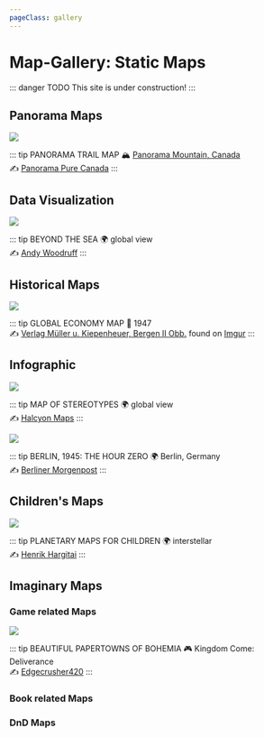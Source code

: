 ```yaml
---
pageClass: gallery
---
```

# Map-Gallery: Static Maps

::: danger TODO
This site is under construction!
:::

## Panorama Maps

<img src="https://www.panoramaresort.com/assets/Winter_2019_20_Trail_Map_website.jpg"  class="gal-img" />

::: tip PANORAMA TRAIL MAP
:mountain_snow:  [Panorama Mountain, Canada](https://www.google.de/maps/@50.44175,-116.2304863,14.01z/data=!5m1!1e4)  
:writing_hand:  [Panorama Pure Canada](https://www.panoramaresort.com/assets/Winter_2019_20_Trail_Map.pdf)
:::

<p style="clear:both;"></p>

## Data Visualization

<img src="http://andywoodruff.com/blog/wp-content/uploads/2016/03/australia.jpg" class="gal-img"/>

::: tip BEYOND THE SEA
:earth_africa: global view  
:writing_hand:  [Andy Woodruff](http://andywoodruff.com/blog/beyond-the-sea/)
:::

<p style="clear:both;"></p>

## Historical Maps

<img src="https://i.imgur.com/qVBb5dW.jpg"  class="gal-img" />

::: tip GLOBAL ECONOMY MAP
:calendar: 1947  
:writing_hand:  [Verlag Müller u. Kiepenheuer, Bergen II Obb.](http://saarland.digicult-museen.net/objekte/6603) found on [Imgur](https://imgur.com/qVBb5dW)
:::

<p style="clear:both;"></p>

## Infographic 

<img src="https://images.squarespace-cdn.com/content/v1/55a676ebe4b0e7324c26d410/1459594527468-JYBNEE4XGXV24FB311PR/ke17ZwdGBToddI8pDm48kFIqeyKIx_4CypQkVpvjGEhZw-zPPgdn4jUwVcJE1ZvWQUxwkmyExglNqGp0IvTJZamWLI2zvYWH8K3-s_4yszcp2ryTI0HqTOaaUohrI8PIPVlqm4eRhrC4xHj1sUz6u8KOKL79uYahDQ3N51Lax9cKMshLAGzx4R3EDFOm1kBS/Stereotypes4.jpg?format=1500w"  class="gal-img" />

::: tip MAP OF STEREOTYPES
:earth_africa: global view  
:writing_hand:  [Halcyon Maps](https://www.halcyonmaps.com/the-map-of-stereotypes/)
:::

<p style="clear:both;"></p>

<img src="http://visualoop.com/media/2016/03/Stunde-Null-Berlin-1945-1040x676.jpg"  class="gal-img" />

::: tip BERLIN, 1945: THE HOUR ZERO
:earth_africa: Berlin, Germany  
:writing_hand:  [Berliner Morgenpost](http://visualoop.com/infographics/berlin-1945-the-hour-zero)
:::

<p style="clear:both;"></p>

## Children's Maps

<img src="https://childrensmaps.files.wordpress.com/2014/11/mars_en_m.jpg"  class="gal-img" />

::: tip PLANETARY MAPS FOR CHILDREN
:earth_africa: interstellar  
:writing_hand:  [Henrik Hargitai](https://childrensmaps.wordpress.com/planetary-maps-for-children/)
:::

<p style="clear:both;"></p>

## Imaginary Maps 

### Game related Maps

<img src="https://i.postimg.cc/mchMXZsR/Full-Map-Hi-Res-cut.jpg"  class="gal-img" />

::: tip BEAUTIFUL PAPERTOWNS OF BOHEMIA
:video_game:  Kingdom Come: Deliverance  
:writing_hand:  [Edgecrusher420](https://forum.kingdomcomerpg.com/t/all-16-kingdom-come-deliverance-maps-high-resolution-no-markers/66445)
:::

<p style="clear:both;"></p>

### Book related Maps

### DnD Maps
<!--


https://www.loc.gov/resource/g9930.ct001880/


https://www.youtube.com/watch?time_continue=19&v=3Jhac84QdpA

-->